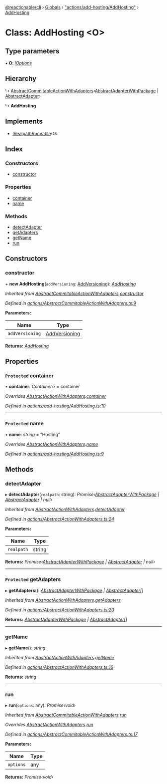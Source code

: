 [@reactionable/cli](../README.md) › [Globals](../globals.md) › ["actions/add-hosting/AddHosting"](../modules/_actions_add_hosting_addhosting_.md) › [AddHosting](_actions_add_hosting_addhosting_.addhosting.md)

# Class: AddHosting <**O**>

## Type parameters

▪ **O**: *[IOptions](../modules/_actions_irunnable_.md#ioptions)*

## Hierarchy

  ↳ [AbstractCommitableActionWithAdapters](_actions_abstractcommitableactionwithadapters_.abstractcommitableactionwithadapters.md)‹[AbstractAdapterWithPackage](_actions_abstractadapterwithpackage_.abstractadapterwithpackage.md) | [AbstractAdapter](_actions_abstractadapter_.abstractadapter.md)›

  ↳ **AddHosting**

## Implements

* [IRealpathRunnable](../interfaces/_actions_irealpathrunnable_.irealpathrunnable.md)‹O›

## Index

### Constructors

* [constructor](_actions_add_hosting_addhosting_.addhosting.md#constructor)

### Properties

* [container](_actions_add_hosting_addhosting_.addhosting.md#protected-container)
* [name](_actions_add_hosting_addhosting_.addhosting.md#protected-name)

### Methods

* [detectAdapter](_actions_add_hosting_addhosting_.addhosting.md#detectadapter)
* [getAdapters](_actions_add_hosting_addhosting_.addhosting.md#protected-getadapters)
* [getName](_actions_add_hosting_addhosting_.addhosting.md#getname)
* [run](_actions_add_hosting_addhosting_.addhosting.md#run)

## Constructors

###  constructor

\+ **new AddHosting**(`addVersioning`: [AddVersioning](_actions_add_versioning_addversioning_.addversioning.md)): *[AddHosting](_actions_add_hosting_addhosting_.addhosting.md)*

*Inherited from [AbstractCommitableActionWithAdapters](_actions_abstractcommitableactionwithadapters_.abstractcommitableactionwithadapters.md).[constructor](_actions_abstractcommitableactionwithadapters_.abstractcommitableactionwithadapters.md#constructor)*

*Defined in [actions/AbstractCommitableActionWithAdapters.ts:9](https://github.com/neilime/reactionable-cli/blob/86c13e3/src/actions/AbstractCommitableActionWithAdapters.ts#L9)*

**Parameters:**

Name | Type |
------ | ------ |
`addVersioning` | [AddVersioning](_actions_add_versioning_addversioning_.addversioning.md) |

**Returns:** *[AddHosting](_actions_add_hosting_addhosting_.addhosting.md)*

## Properties

### `Protected` container

• **container**: *Container‹›* = container

*Overrides [AbstractActionWithAdapters](_actions_abstractactionwithadapters_.abstractactionwithadapters.md).[container](_actions_abstractactionwithadapters_.abstractactionwithadapters.md#protected-abstract-container)*

*Defined in [actions/add-hosting/AddHosting.ts:10](https://github.com/neilime/reactionable-cli/blob/86c13e3/src/actions/add-hosting/AddHosting.ts#L10)*

___

### `Protected` name

• **name**: *string* = "Hosting"

*Overrides [AbstractActionWithAdapters](_actions_abstractactionwithadapters_.abstractactionwithadapters.md).[name](_actions_abstractactionwithadapters_.abstractactionwithadapters.md#protected-abstract-name)*

*Defined in [actions/add-hosting/AddHosting.ts:9](https://github.com/neilime/reactionable-cli/blob/86c13e3/src/actions/add-hosting/AddHosting.ts#L9)*

## Methods

###  detectAdapter

▸ **detectAdapter**(`realpath`: string): *Promise‹[AbstractAdapterWithPackage](_actions_abstractadapterwithpackage_.abstractadapterwithpackage.md) | [AbstractAdapter](_actions_abstractadapter_.abstractadapter.md) | null›*

*Inherited from [AbstractActionWithAdapters](_actions_abstractactionwithadapters_.abstractactionwithadapters.md).[detectAdapter](_actions_abstractactionwithadapters_.abstractactionwithadapters.md#detectadapter)*

*Defined in [actions/AbstractActionWithAdapters.ts:24](https://github.com/neilime/reactionable-cli/blob/86c13e3/src/actions/AbstractActionWithAdapters.ts#L24)*

**Parameters:**

Name | Type |
------ | ------ |
`realpath` | string |

**Returns:** *Promise‹[AbstractAdapterWithPackage](_actions_abstractadapterwithpackage_.abstractadapterwithpackage.md) | [AbstractAdapter](_actions_abstractadapter_.abstractadapter.md) | null›*

___

### `Protected` getAdapters

▸ **getAdapters**(): *[AbstractAdapterWithPackage](_actions_abstractadapterwithpackage_.abstractadapterwithpackage.md) | [AbstractAdapter](_actions_abstractadapter_.abstractadapter.md)[]*

*Inherited from [AbstractActionWithAdapters](_actions_abstractactionwithadapters_.abstractactionwithadapters.md).[getAdapters](_actions_abstractactionwithadapters_.abstractactionwithadapters.md#protected-getadapters)*

*Defined in [actions/AbstractActionWithAdapters.ts:20](https://github.com/neilime/reactionable-cli/blob/86c13e3/src/actions/AbstractActionWithAdapters.ts#L20)*

**Returns:** *[AbstractAdapterWithPackage](_actions_abstractadapterwithpackage_.abstractadapterwithpackage.md) | [AbstractAdapter](_actions_abstractadapter_.abstractadapter.md)[]*

___

###  getName

▸ **getName**(): *string*

*Inherited from [AbstractActionWithAdapters](_actions_abstractactionwithadapters_.abstractactionwithadapters.md).[getName](_actions_abstractactionwithadapters_.abstractactionwithadapters.md#getname)*

*Defined in [actions/AbstractActionWithAdapters.ts:16](https://github.com/neilime/reactionable-cli/blob/86c13e3/src/actions/AbstractActionWithAdapters.ts#L16)*

**Returns:** *string*

___

###  run

▸ **run**(`options`: any): *Promise‹void›*

*Inherited from [AbstractCommitableActionWithAdapters](_actions_abstractcommitableactionwithadapters_.abstractcommitableactionwithadapters.md).[run](_actions_abstractcommitableactionwithadapters_.abstractcommitableactionwithadapters.md#run)*

*Overrides [AbstractActionWithAdapters](_actions_abstractactionwithadapters_.abstractactionwithadapters.md).[run](_actions_abstractactionwithadapters_.abstractactionwithadapters.md#run)*

*Defined in [actions/AbstractCommitableActionWithAdapters.ts:17](https://github.com/neilime/reactionable-cli/blob/86c13e3/src/actions/AbstractCommitableActionWithAdapters.ts#L17)*

**Parameters:**

Name | Type |
------ | ------ |
`options` | any |

**Returns:** *Promise‹void›*
